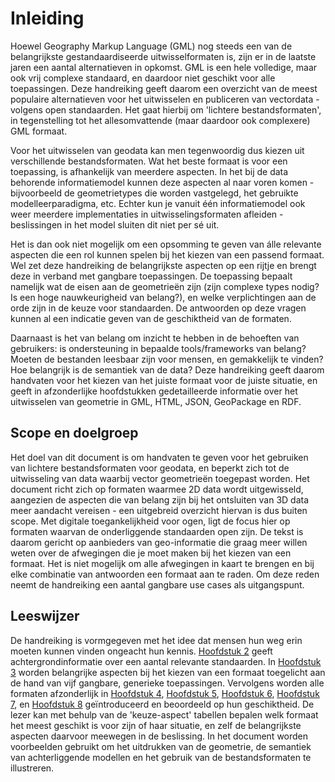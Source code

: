 
# Inleiding
Hoewel Geography Markup Language (GML) nog steeds een van de belangrijkste gestandaardiseerde uitwisselformaten is, zijn er in de laatste jaren een aantal alternatieven in opkomst. GML is een hele volledige, maar ook vrij complexe standaard, en daardoor niet geschikt voor alle toepassingen. Deze handreiking geeft daarom een overzicht van de meest populaire alternatieven voor het uitwisselen en publiceren van vectordata - volgens open standaarden. Het gaat hierbij om 'lichtere bestandsformaten', in tegenstelling tot het allesomvattende (maar daardoor ook complexere) GML formaat. 

Voor het uitwisselen van geodata kan men tegenwoordig dus kiezen uit verschillende bestandsformaten. Wat het beste formaat is voor een toepassing, is afhankelijk van meerdere aspecten. In het bij de data behorende informatiemodel kunnen deze aspecten al naar voren komen - bijvoorbeeld de geometrietypes die worden vastgelegd, het gebruikte modelleerparadigma, etc. Echter kun je vanuit één informatiemodel ook weer meerdere implementaties in uitwisselingsformaten afleiden - beslissingen in het model sluiten dit niet per sé uit.  

Het is dan ook niet mogelijk om een opsomming te geven van álle relevante aspecten die een rol kunnen spelen bij het kiezen van een passend formaat. Wel zet deze handreiking de belangrijkste aspecten op een rijtje en brengt deze in verband met gangbare toepassingen. De toepassing bepaalt namelijk wat de eisen aan de geometrieën zijn (zijn complexe types nodig? Is een hoge nauwkeurigheid van belang?), en welke verplichtingen aan de orde zijn in de keuze voor standaarden. De antwoorden op deze vragen kunnen al een indicatie geven van de geschiktheid van de formaten. 

Daarnaast is het van belang om inzicht te hebben in de behoeften van gebruikers: is ondersteuning in bepaalde tools/frameworks van belang? Moeten de bestanden leesbaar zijn voor mensen, en gemakkelijk te vinden? Hoe belangrijk is de semantiek van de data? Deze handreiking geeft daarom handvaten voor het kiezen van het juiste formaat voor de juiste situatie, en geeft in afzonderlijke hoofdstukken gedetailleerde informatie over het uitwisselen van geometrie in GML, HTML, JSON, GeoPackage en RDF.

## Scope en doelgroep
Het doel van dit document is om handvaten te geven voor het gebruiken van lichtere bestandsformaten voor geodata, en beperkt zich tot de uitwisseling van data waarbij vector geometrieën toegepast worden. Het document richt zich op formaten waarmee 2D data wordt uitgewisseld, aangezien de aspecten die van belang zijn bij het ontsluiten van 3D data meer aandacht vereisen - een uitgebreid overzicht hiervan is dus buiten scope. Met digitale toegankelijkheid voor ogen, ligt de focus hier op formaten waarvan de onderliggende standaarden open zijn. De tekst is daarom gericht op aanbieders van geo-informatie die graag meer willen weten over de afwegingen die je moet maken bij het kiezen van een formaat. Het is niet mogelijk om alle afwegingen in kaart te brengen en bij elke combinatie van antwoorden een formaat aan te raden. Om deze reden neemt de handreiking een aantal gangbare use cases als uitgangspunt.

## Leeswijzer
De handreiking is vormgegeven met het idee dat mensen hun weg erin moeten kunnen vinden ongeacht hun kennis. [Hoofdstuk 2](#Standaarden) geeft achtergrondinformatie over een aantal relevante standaarden. In [Hoofdstuk 3](#Keuzehulpbestandsformaten) worden belangrijke aspecten bij het kiezen van een formaat toegelicht aan de hand van vijf gangbare, generieke toepassingen. Vervolgens worden alle formaten afzonderlijk in [Hoofdstuk 4](#html), [Hoofdstuk 5](#geojson), [Hoofdstuk 6](#geopackage), [Hoofdstuk 7](#gml), en [Hoofdstuk 8](#rdf) geïntroduceerd en beoordeeld op hun geschiktheid. De lezer kan met behulp van de 'keuze-aspect' tabellen bepalen welk formaat het meest geschikt is voor zijn of haar situatie, en zelf de belangrijkste aspecten daarvoor meewegen in de beslissing. In het document worden voorbeelden  gebruikt om het uitdrukken van de geometrie, de semantiek van achterliggende modellen en het gebruik van de bestandsformaten te illustreren.
